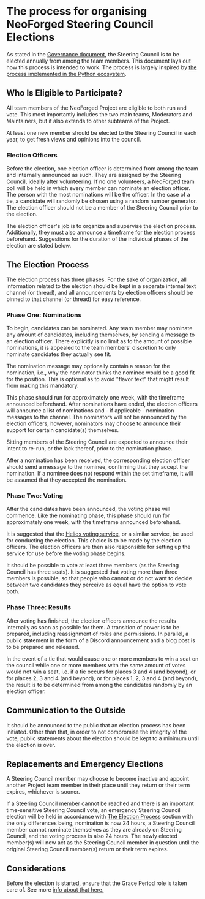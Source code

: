 # The process for organising NeoForged Steering Council Elections

As stated in the [Governance document](core.md), the Steering Council is to be elected annually from among the team members. This document lays out how this process is intended to work. The process is largely inspired by [the process implemented in the Python ecosystem](https://peps.python.org/pep-0013/).

## Who Is Eligible to Participate?

All team members of the NeoForged Project are eligible to both run and vote. This most importantly includes the two main teams, Moderators and Maintainers, but it also extends to other subteams of the Project.

At least one new member should be elected to the Steering Council in each year, to get fresh views and opinions into the council.

### Election Officers

Before the election, one election officer is determined from among the team and internally announced as such. They are assigned by the Steering Council, ideally after volunteering. If no one volunteers, a NeoForged team poll will be held in which every member can nominate an election officer. The person with the most nominations will be the officer. In the case of a tie, a candidate will randomly be chosen using a random number generator. The election officer should not be a member of the Steering Council prior to the election.

The election officer's job is to organize and supervise the election process. Additionally, they must also announce a timeframe for the election process beforehand. Suggestions for the duration of the individual phases of the election are stated below.

## The Election Process

The election process has three phases. For the sake of organization, all information related to the election should be kept in a separate internal text channel (or thread), and all announcements by election officers should be pinned to that channel (or thread) for easy reference.

### Phase One: Nominations

To begin, candidates can be nominated. Any team member may nominate any amount of candidates, including themselves, by sending a message to an election officer. There explicitly is no limit as to the amount of possible nominations, it is appealed to the team members' discretion to only nominate candidates they actually see fit.

The nomination message may optionally contain a reason for the nomination, i.e., why the nominator thinks the nominee would be a good fit for the position. This is optional as to avoid "flavor text" that might result from making this mandatory.

This phase should run for approximately one week, with the timeframe announced beforehand. After nominations have ended, the election officers will announce a list of nominations and - if applicable - nomination messages to the channel. The nominators will not be announced by the election officers, however, nominators may choose to announce their support for certain candidate(s) themselves.

Sitting members of the Steering Council are expected to announce their intent to re-run, or the lack thereof, prior to the nomination phase.

After a nomination has been received, the corresponding election officer should send a message to the nominee, confirming that they accept the nomination. If a nominee does not respond within the set timeframe, it will be assumed that they accepted the nomination.

### Phase Two: Voting

After the candidates have been announced, the voting phase will commence. Like the nominating phase, this phase should run for approximately one week, with the timeframe announced beforehand.

It is suggested that the [Helios voting service](https://vote.heliosvoting.org), or a similar service, be used for conducting the election. This choice is to be made by the election officers. The election officers are then also responsible for setting up the service for use before the voting phase begins.

It should be possible to vote at least three members (as the Steering Council has three seats). It is suggested that voting more than three members is possible, so that people who cannot or do not want to decide between two candidates they perceive as equal have the option to vote both.

### Phase Three: Results

After voting has finished, the election officers announce the results internally as soon as possible for them. A transition of power is to be prepared, including reassignment of roles and permissions. In parallel, a public statement in the form of a Discord announcement and a blog post is to be prepared and released.

In the event of a tie that would cause one or more members to win a seat on the council while one or more members with the same amount of votes would not win a seat, i.e. if a tie occurs for places 3 and 4 (and beyond), or for places 2, 3 and 4 (and beyond), or for places 1, 2, 3 and 4 (and beyond), the result is to be determined from among the candidates randomly by an election officer.

## Communication to the Outside

It should be announced to the public that an election process has been initiated. Other than that, in order to not compromise the integrity of the vote, public statements about the election should be kept to a minimum until the election is over.

## Replacements and Emergency Elections

A Steering Council member may choose to become inactive and appoint another Project team member in their place until they return or their term expires, whichever is sooner.

If a Steering Council member cannot be reached and there is an important time-sensitive Steering Council vote, an emergency Steering Council election will be held in accordance with [The Election Process](#the-election-process) section with the only differences being, nomination is now 24 hours, a Steering Council member cannot nominate themselves as they are already on Steering Council, and the voting process is also 24 hours. The newly elected member(s) will now act as the Steering Council member in question until the original Steering Council member(s) return or their term expires.

## Considerations

Before the election is started, ensure that the Grace Period role is taken care of. See more [info about that here.](./inactivity-policy#grace-period-at-steering-council-voting)
